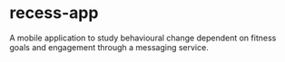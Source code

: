# recess-app
A mobile application to study behavioural change dependent on fitness goals and engagement through a messaging service.
